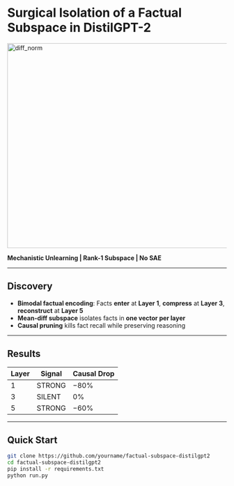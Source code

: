 # Surgical Isolation of a Factual Subspace in DistilGPT-2


<img width="801" height="470" alt="diff_norm" src="https://github.com/user-attachments/assets/82e65930-17ac-460d-ac11-ea683541627b" />



**Mechanistic Unlearning | Rank-1 Subspace | No SAE**

---

## Discovery
- **Bimodal factual encoding**: Facts **enter** at **Layer 1**, **compress** at **Layer 3**, **reconstruct** at **Layer 5**
- **Mean-diff subspace** isolates facts in **one vector per layer**
- **Causal pruning** kills fact recall while preserving reasoning

---

## Results
| Layer | Signal | Causal Drop |
|-------|--------|-------------|
| 1     | STRONG | −80%        |
| 3     | SILENT | 0%          |
| 5     | STRONG | −60%        |

---

## Quick Start

```bash
git clone https://github.com/yourname/factual-subspace-distilgpt2
cd factual-subspace-distilgpt2
pip install -r requirements.txt
python run.py
